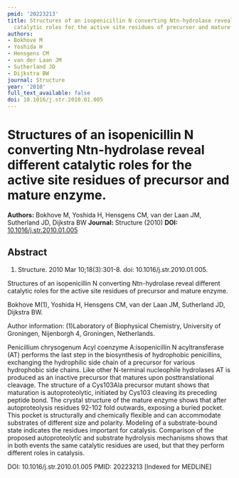 ```yaml
---
pmid: '20223213'
title: Structures of an isopenicillin N converting Ntn-hydrolase reveal different
  catalytic roles for the active site residues of precursor and mature enzyme.
authors:
- Bokhove M
- Yoshida H
- Hensgens CM
- van der Laan JM
- Sutherland JD
- Dijkstra BW
journal: Structure
year: '2010'
full_text_available: false
doi: 10.1016/j.str.2010.01.005
---
```


# Structures of an isopenicillin N converting Ntn-hydrolase reveal different catalytic roles for the active site residues of precursor and mature enzyme.
**Authors:** Bokhove M, Yoshida H, Hensgens CM, van der Laan JM, Sutherland JD, Dijkstra BW
**Journal:** Structure (2010)
**DOI:** [10.1016/j.str.2010.01.005](https://doi.org/10.1016/j.str.2010.01.005)

## Abstract

1. Structure. 2010 Mar 10;18(3):301-8. doi: 10.1016/j.str.2010.01.005.

Structures of an isopenicillin N converting Ntn-hydrolase reveal different 
catalytic roles for the active site residues of precursor and mature enzyme.

Bokhove M(1), Yoshida H, Hensgens CM, van der Laan JM, Sutherland JD, Dijkstra 
BW.

Author information:
(1)Laboratory of Biophysical Chemistry, University of Groningen, Nijenborgh 4, 
Groningen, Netherlands.

Penicillium chrysogenum Acyl coenzyme A:isopenicillin N acyltransferase (AT) 
performs the last step in the biosynthesis of hydrophobic penicillins, 
exchanging the hydrophilic side chain of a precursor for various hydrophobic 
side chains. Like other N-terminal nucleophile hydrolases AT is produced as an 
inactive precursor that matures upon posttranslational cleavage. The structure 
of a Cys103Ala precursor mutant shows that maturation is autoproteolytic, 
initiated by Cys103 cleaving its preceding peptide bond. The crystal structure 
of the mature enzyme shows that after autoproteolysis residues 92-102 fold 
outwards, exposing a buried pocket. This pocket is structurally and chemically 
flexible and can accommodate substrates of different size and polarity. Modeling 
of a substrate-bound state indicates the residues important for catalysis. 
Comparison of the proposed autoproteolytic and substrate hydrolysis mechanisms 
shows that in both events the same catalytic residues are used, but that they 
perform different roles in catalysis.

DOI: 10.1016/j.str.2010.01.005
PMID: 20223213 [Indexed for MEDLINE]
